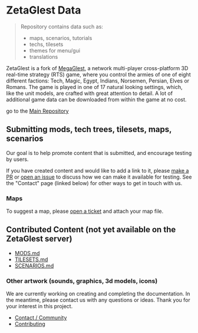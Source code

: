 # ZetaGlest Data

> Repository contains data such as:
> * maps, scenarios, tutorials
> * techs, tilesets
> * themes for menu/gui
> * translations

ZetaGlest is a fork of [MegaGlest](http://megaglest.org/), a network
multi-player cross-platform 3D real-time strategy (RTS) game, where you
control the armies of one of eight different factions: Tech, Magic,
Egypt, Indians, Norsemen, Persian, Elves or Romans. The game is played
in one of 17 natural looking settings, which, like the unit models,
are crafted with great attention to detail. A lot of additional game
data can be downloaded from within the game at no cost.

go to the [Main Repository](https://github.com/ZetaGlest/zetaglest-source)

## Submitting mods, tech trees, tilesets, maps, scenarios

Our goal is to help promote content that is submitted, and encourage
testing by users.

If you have created content and would like to add a link to it, please
[make a PR](https://github.com/ZetaGlest/zetaglest-source/blob/develop/CONTRIBUTING.md#pull-requests)
or [open an issue](https://github.com/ZetaGlest/zetaglest-data/issues)
to discuss how we can make it available for testing. See the "Contact"
page (linked below) for other ways to get in touch with us.

### Maps

To suggest a map, please [open a ticket](https://github.com/ZetaGlest/zetaglest-data/issues) and attach your map file.

## Contributed Content (not yet available on the ZetaGlest server)

* [MODS.md](https://github.com/ZetaGlest/zetaglest-data/blob/develop/MODS.md)
* [TILESETS.md](https://github.com/ZetaGlest/zetaglest-data/blob/develop/TILESETS.md)
* [SCENARIOS.md](https://github.com/ZetaGlest/zetaglest-data/blob/develop/SCENARIOS.md)

### Other artwork (sounds, graphics, 3d models, icons)

We are currently working on creating and completing the documentation. In the
meantime, please contact us with any questions or ideas. Thank you for
your interest in this project.

* [Contact / Community](https://github.com/ZetaGlest/zetaglest-source#contact)
* [Contributing](https://github.com/ZetaGlest/zetaglest-source/blob/develop/CONTRIBUTING.md)
